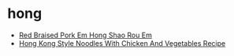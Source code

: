 # hong

 * [Red Braised Pork Em Hong Shao Rou Em](index/r/red-braised-pork-em-hong-shao-rou-em-51147410.json)
 * [Hong Kong Style Noodles With Chicken And Vegetables Recipe](index/h/hong-kong-style-noodles-with-chicken-and-vegetables-recipe.json)
